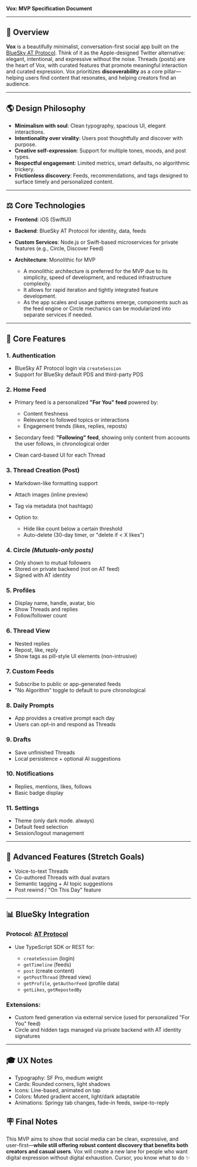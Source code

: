 **Vox: MVP Specification Document**

---

## 🌟 Overview

**Vox** is a beautifully minimalist, conversation-first social app built on the [BlueSky AT Protocol](https://atproto.com). Think of it as the Apple-designed Twitter alternative: elegant, intentional, and expressive without the noise. Threads (posts) are the heart of Vox, with curated features that promote meaningful interaction and curated expression. Vox prioritizes **discoverability** as a core pillar—helping users find content that resonates, and helping creators find an audience.

---

## 🌎 Design Philosophy

* **Minimalism with soul**: Clean typography, spacious UI, elegant interactions.
* **Intentionality over virality**: Users post thoughtfully and discover with purpose.
* **Creative self-expression**: Support for multiple tones, moods, and post types.
* **Respectful engagement**: Limited metrics, smart defaults, no algorithmic trickery.
* **Frictionless discovery**: Feeds, recommendations, and tags designed to surface timely and personalized content.

---

## ⚖️ Core Technologies

* **Frontend**: iOS (SwiftUI)
* **Backend**: BlueSky AT Protocol for identity, data, feeds
* **Custom Services**: Node.js or Swift-based microservices for private features (e.g., Circle, Discover Feed)
* **Architecture**: Monolithic for MVP

  * A monolithic architecture is preferred for the MVP due to its simplicity, speed of development, and reduced infrastructure complexity.
  * It allows for rapid iteration and tightly integrated feature development.
  * As the app scales and usage patterns emerge, components such as the feed engine or Circle mechanics can be modularized into separate services if needed.

---

## 🔧 Core Features

### 1. **Authentication**

* BlueSky AT Protocol login via `createSession`
* Support for BlueSky default PDS and third-party PDS

### 2. **Home Feed**

* Primary feed is a personalized **"For You" feed** powered by:

  * Content freshness
  * Relevance to followed topics or interactions
  * Engagement trends (likes, replies, reposts)
* Secondary feed: **"Following" feed**, showing only content from accounts the user follows, in chronological order
* Clean card-based UI for each Thread

### 3. **Thread Creation (Post)**

* Markdown-like formatting support
* Attach images (inline preview)
* Tag via metadata (not hashtags)
* Option to:

  * Hide like count below a certain threshold
  * Auto-delete (30-day timer, or "delete if < X likes")

### 4. **Circle** *(Mutuals-only posts)*

* Only shown to mutual followers
* Stored on private backend (not on AT feed)
* Signed with AT identity

### 5. **Profiles**

* Display name, handle, avatar, bio
* Show Threads and replies
* Follow/follower count

### 6. **Thread View**

* Nested replies
* Repost, like, reply
* Show tags as pill-style UI elements (non-intrusive)

### 7. **Custom Feeds**

* Subscribe to public or app-generated feeds
* "No Algorithm" toggle to default to pure chronological

### 8. **Daily Prompts**

* App provides a creative prompt each day
* Users can opt-in and respond as Threads

### 9. **Drafts**

* Save unfinished Threads
* Local persistence + optional AI suggestions

### 10. **Notifications**

* Replies, mentions, likes, follows
* Basic badge display

### 11. **Settings**

* Theme (only dark mode. always)
* Default feed selection
* Session/logout management

---

## 🌟 Advanced Features (Stretch Goals)

* Voice-to-text Threads
* Co-authored Threads with dual avatars
* Semantic tagging + AI topic suggestions
* Post rewind / "On This Day" feature

---

## 📊 BlueSky Integration

### Protocol: [AT Protocol](https://atproto.com)

* Use TypeScript SDK or REST for:

  * `createSession` (login)
  * `getTimeline` (feeds)
  * `post` (create content)
  * `getPostThread` (thread view)
  * `getProfile`, `getAuthorFeed` (profile data)
  * `getLikes`, `getRepostedBy`

### Extensions:

* Custom feed generation via external service (used for personalized "For You" feed)
* Circle and hidden tags managed via private backend with AT identity signatures

---

## 🎓 UX Notes

* Typography: SF Pro, medium weight
* Cards: Rounded corners, light shadows
* Icons: Line-based, animated on tap
* Colors: Muted gradient accent, light/dark adaptable
* Animations: Springy tab changes, fade-in feeds, swipe-to-reply

## 🪧 Final Notes

This MVP aims to show that social media can be clean, expressive, and user-first—**while still offering robust content discovery that benefits both creators and casual users**. Vox will create a new lane for people who want digital expression without digital exhaustion. Cursor, you know what to do ✨
